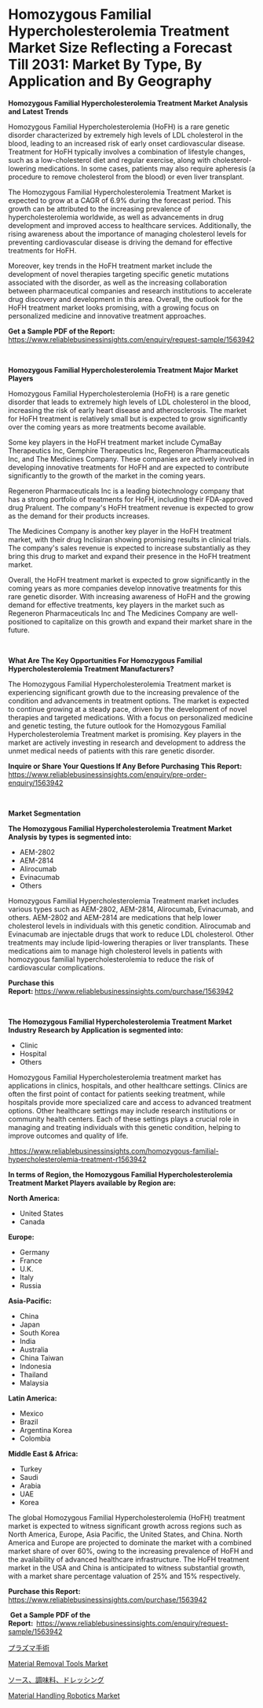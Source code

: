 <p><h1>Homozygous Familial Hypercholesterolemia Treatment Market Size Reflecting a Forecast Till 2031: Market By Type, By Application and By Geography</h1></p><p><strong>Homozygous Familial Hypercholesterolemia Treatment Market Analysis and Latest Trends</strong></p>
<p><p>Homozygous Familial Hypercholesterolemia (HoFH) is a rare genetic disorder characterized by extremely high levels of LDL cholesterol in the blood, leading to an increased risk of early onset cardiovascular disease. Treatment for HoFH typically involves a combination of lifestyle changes, such as a low-cholesterol diet and regular exercise, along with cholesterol-lowering medications. In some cases, patients may also require apheresis (a procedure to remove cholesterol from the blood) or even liver transplant.</p><p>The Homozygous Familial Hypercholesterolemia Treatment Market is expected to grow at a CAGR of 6.9% during the forecast period. This growth can be attributed to the increasing prevalence of hypercholesterolemia worldwide, as well as advancements in drug development and improved access to healthcare services. Additionally, the rising awareness about the importance of managing cholesterol levels for preventing cardiovascular disease is driving the demand for effective treatments for HoFH.</p><p>Moreover, key trends in the HoFH treatment market include the development of novel therapies targeting specific genetic mutations associated with the disorder, as well as the increasing collaboration between pharmaceutical companies and research institutions to accelerate drug discovery and development in this area. Overall, the outlook for the HoFH treatment market looks promising, with a growing focus on personalized medicine and innovative treatment approaches.</p></p>
<p><strong>Get a Sample PDF of the Report:&nbsp;</strong> <a href="https://www.reliablebusinessinsights.com/enquiry/request-sample/1563942">https://www.reliablebusinessinsights.com/enquiry/request-sample/1563942</a></p>
<p>&nbsp;</p>
<p><strong>Homozygous Familial Hypercholesterolemia Treatment Major Market Players</strong></p>
<p><p>Homozygous Familial Hypercholesterolemia (HoFH) is a rare genetic disorder that leads to extremely high levels of LDL cholesterol in the blood, increasing the risk of early heart disease and atherosclerosis. The market for HoFH treatment is relatively small but is expected to grow significantly over the coming years as more treatments become available.</p><p>Some key players in the HoFH treatment market include CymaBay Therapeutics Inc, Gemphire Therapeutics Inc, Regeneron Pharmaceuticals Inc, and The Medicines Company. These companies are actively involved in developing innovative treatments for HoFH and are expected to contribute significantly to the growth of the market in the coming years.</p><p>Regeneron Pharmaceuticals Inc is a leading biotechnology company that has a strong portfolio of treatments for HoFH, including their FDA-approved drug Praluent. The company's HoFH treatment revenue is expected to grow as the demand for their products increases.</p><p>The Medicines Company is another key player in the HoFH treatment market, with their drug Inclisiran showing promising results in clinical trials. The company's sales revenue is expected to increase substantially as they bring this drug to market and expand their presence in the HoFH treatment market.</p><p>Overall, the HoFH treatment market is expected to grow significantly in the coming years as more companies develop innovative treatments for this rare genetic disorder. With increasing awareness of HoFH and the growing demand for effective treatments, key players in the market such as Regeneron Pharmaceuticals Inc and The Medicines Company are well-positioned to capitalize on this growth and expand their market share in the future.</p></p>
<p>&nbsp;</p>
<p><strong>What Are The Key Opportunities For Homozygous Familial Hypercholesterolemia Treatment Manufacturers?</strong></p>
<p><p>The Homozygous Familial Hypercholesterolemia Treatment market is experiencing significant growth due to the increasing prevalence of the condition and advancements in treatment options. The market is expected to continue growing at a steady pace, driven by the development of novel therapies and targeted medications. With a focus on personalized medicine and genetic testing, the future outlook for the Homozygous Familial Hypercholesterolemia Treatment market is promising. Key players in the market are actively investing in research and development to address the unmet medical needs of patients with this rare genetic disorder.</p></p>
<p><strong>Inquire or Share Your Questions If Any Before Purchasing This Report:</strong> <a href="https://www.reliablebusinessinsights.com/enquiry/pre-order-enquiry/1563942">https://www.reliablebusinessinsights.com/enquiry/pre-order-enquiry/1563942</a></p>
<p>&nbsp;</p>
<p><strong>Market Segmentation</strong></p>
<p><strong>The Homozygous Familial Hypercholesterolemia Treatment Market Analysis by types is segmented into:</strong></p>
<p><ul><li>AEM-2802</li><li>AEM-2814</li><li>Alirocumab</li><li>Evinacumab</li><li>Others</li></ul></p>
<p><p>Homozygous Familial Hypercholesterolemia Treatment market includes various types such as AEM-2802, AEM-2814, Alirocumab, Evinacumab, and others. AEM-2802 and AEM-2814 are medications that help lower cholesterol levels in individuals with this genetic condition. Alirocumab and Evinacumab are injectable drugs that work to reduce LDL cholesterol. Other treatments may include lipid-lowering therapies or liver transplants. These medications aim to manage high cholesterol levels in patients with homozygous familial hypercholesterolemia to reduce the risk of cardiovascular complications.</p></p>
<p><strong>Purchase this Report:&nbsp;</strong><a href="https://www.reliablebusinessinsights.com/purchase/1563942">https://www.reliablebusinessinsights.com/purchase/1563942</a></p>
<p>&nbsp;</p>
<p><strong>The Homozygous Familial Hypercholesterolemia Treatment Market Industry Research by Application is segmented into:</strong></p>
<p><ul><li>Clinic</li><li>Hospital</li><li>Others</li></ul></p>
<p><p>Homozygous Familial Hypercholesterolemia treatment market has applications in clinics, hospitals, and other healthcare settings. Clinics are often the first point of contact for patients seeking treatment, while hospitals provide more specialized care and access to advanced treatment options. Other healthcare settings may include research institutions or community health centers. Each of these settings plays a crucial role in managing and treating individuals with this genetic condition, helping to improve outcomes and quality of life.</p></p>
<p><a href="https://www.reliablebusinessinsights.com/homozygous-familial-hypercholesterolemia-treatment-r1563942">&nbsp;https://www.reliablebusinessinsights.com/homozygous-familial-hypercholesterolemia-treatment-r1563942</a></p>
<p><strong>In terms of Region, the Homozygous Familial Hypercholesterolemia Treatment Market Players available by Region are:</strong></p>
<p>
    <p> <strong> North America: </strong>
        <ul>
            <li>United States</li>
            <li>Canada</li>
        </ul>
        </p> 
    <p> <strong> Europe: </strong>
        <ul>
            <li>Germany</li>
            <li>France</li>
            <li>U.K.</li>
            <li>Italy</li>
            <li>Russia</li>
        </ul>
        </p> 
    <p> <strong> Asia-Pacific: </strong>
        <ul>
            <li>China</li>
            <li>Japan</li>
            <li>South Korea</li>
            <li>India</li>
            <li>Australia</li>
            <li>China Taiwan</li>
            <li>Indonesia</li>
            <li>Thailand</li>
            <li>Malaysia</li>
        </ul>
        </p> 
    <p> <strong> Latin America: </strong>
        <ul>
            <li>Mexico</li>
            <li>Brazil</li>
            <li>Argentina Korea</li>
            <li>Colombia</li>
        </ul>
        </p> 
    <p> <strong> Middle East & Africa: </strong>
        <ul>
            <li>Turkey</li>
            <li>Saudi</li>
            <li>Arabia</li>
            <li>UAE</li>
            <li>Korea</li>
        </ul>
    </p>
    </p>
<p><p>The global Homozygous Familial Hypercholesterolemia (HoFH) treatment market is expected to witness significant growth across regions such as North America, Europe, Asia Pacific, the United States, and China. North America and Europe are projected to dominate the market with a combined market share of over 60%, owing to the increasing prevalence of HoFH and the availability of advanced healthcare infrastructure. The HoFH treatment market in the USA and China is anticipated to witness substantial growth, with a market share percentage valuation of 25% and 15% respectively.</p></p>
<p><strong>Purchase this Report: </strong><a href="https://www.reliablebusinessinsights.com/purchase/1563942">https://www.reliablebusinessinsights.com/purchase/1563942</a></p>
<p>&nbsp;<strong>Get a Sample PDF of the Report:&nbsp;&nbsp;</strong><a href="https://www.reliablebusinessinsights.com/enquiry/request-sample/1563942">https://www.reliablebusinessinsights.com/enquiry/request-sample/1563942</a></p>
<p><strong></strong></p>
<p><p><a href="https://github.com/vlcostes/Market-Research-Report-List-2/blob/main/4147769177533.md">プラズマ手術</a></p><p><a href="https://github.com/wwwkeltoum/Market-Research-Report-List-4/blob/main/material-removal-tools-market.md">Material Removal Tools Market</a></p><p><a href="https://github.com/EstaSprer20231/Market-Research-Report-List-2/blob/main/9648222177534.md">ソース、調味料、ドレッシング</a></p><p><a href="https://github.com/joannesouthgate/Market-Research-Report-List-4/blob/main/material-handling-robotics-market.md">Material Handling Robotics Market</a></p></p>